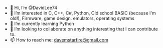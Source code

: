 - 👋 Hi, I’m @DavidLee74
- 👀 I’m interested in C, C++, C#, Python, Old school BASIC (because I'm old!), Firmware, game design. emulators, operating systems
- 🌱 I’m currently learning Python
- 💞️ I’m looking to collaborate on anything interesting that I can contribute to.
- 📫 How to reach me: davemstarfire@gmail.com

<!---
DavidLee74/DavidLee74 is a ✨ special ✨ repository because its `README.md` (this file) appears on your GitHub profile.
You can click the Preview link to take a look at your changes.
--->
